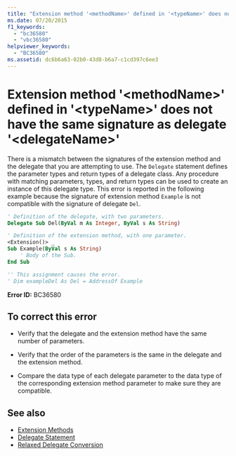 ```yaml
---
title: "Extension method '<methodName>' defined in '<typeName>' does not have the same signature as delegate '<delegateName>'"
ms.date: 07/20/2015
f1_keywords: 
  - "bc36580"
  - "vbc36580"
helpviewer_keywords: 
  - "BC36580"
ms.assetid: dc6b6a63-02b0-43d8-b6a7-c1cd397c6ee3
---
```

# Extension method '\<methodName>' defined in '\<typeName>' does not have the same signature as delegate '\<delegateName>'
There is a mismatch between the signatures of the extension method and the delegate that you are attempting to use. The `Delegate` statement defines the parameter types and return types of a delegate class. Any procedure with matching parameters, types, and return types can be used to create an instance of this delegate type. This error is reported in the following example because the signature of extension method `Example` is not compatible with the signature of delegate `Del`.  
  
```vb  
' Definition of the delegate, with two parameters.  
Delegate Sub Del(ByVal m As Integer, ByVal s As String)  
```  
  
```vb  
' Definition of the extension method, with one parameter.  
<Extension()> _  
Sub Example(ByVal s As String)  
    ' Body of the Sub.  
End Sub  
```  
  
```vb  
'' This assignment causes the error.  
' Dim exampleDel As Del = AddressOf Example  
```  
  
 **Error ID:** BC36580  
  
## To correct this error  
  
- Verify that the delegate and the extension method have the same number of parameters.  
  
- Verify that the order of the parameters is the same in the delegate and the extension method.  
  
- Compare the data type of each delegate parameter to the data type of the corresponding extension method parameter to make sure they are compatible.  
  
## See also

- [Extension Methods](../../visual-basic/programming-guide/language-features/procedures/extension-methods.md)
- [Delegate Statement](../../visual-basic/language-reference/statements/delegate-statement.md)
- [Relaxed Delegate Conversion](../../visual-basic/programming-guide/language-features/delegates/relaxed-delegate-conversion.md)

